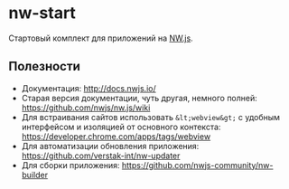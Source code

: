 # nw-start

Стартовый комплект для приложений на [NW.js](https://nwjs.io/).


## Полезности

* Документация: http://docs.nwjs.io/
* Старая версия документации, чуть другая, немного полней: https://github.com/nwjs/nw.js/wiki
* Для встраивания сайтов использовать `&lt;webview&gt;` с удобным интерфейсом и изоляцией от основного контекста: https://developer.chrome.com/apps/tags/webview
* Для автоматизации обновления приложения: https://github.com/verstak-int/nw-updater
* Для сборки приложения: https://github.com/nwjs-community/nw-builder
